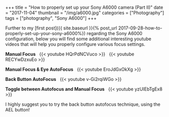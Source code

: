 +++
title = "How to properly set up your Sony A6000 camera (Part II)"
date = "2017-11-04"
thumbnail = "/img/a6000.jpg"
categories = ["Photography"]
tags = ["photography", "Sony A6000"]
+++

Further to my [first post]({{ site.baseurl }}{% post_url 2017-09-28-how-to-properly-set-up-your-sony-a6000%}) regarding the Sony A6000 configuration, below you will find some 
additional interesting youtube videos that will help you properly configure various focus settings.


**Manual Focus**
&nbsp;
{{< youtube HQrPdNCVuco >}}
&nbsp;
{{< youtube RECYwDzxuEo >}}
&nbsp;

**Manual Focus & Eye AutoFocus**
&nbsp;
{{< youtube EroJdGxOkXg >}}

**Back Button AutoFocus**
&nbsp;
{{< youtube v-Gi2rqiWGo >}}
&nbsp;

**Toggle between Autofocus and Manual Focus**
&nbsp;
{{< youtube yzUIEbTgEx8 >}}
&nbsp;


I highly suggest you to try the back button autofocus technique, using the AEL button!
 
